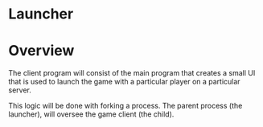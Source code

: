 # Launcher

# Overview
The client program will consist of the main program that creates a small UI that is used to launch the game with a particular player on a particular server.

This logic will be done with forking a process. The parent process (the launcher), will oversee the game client (the child).